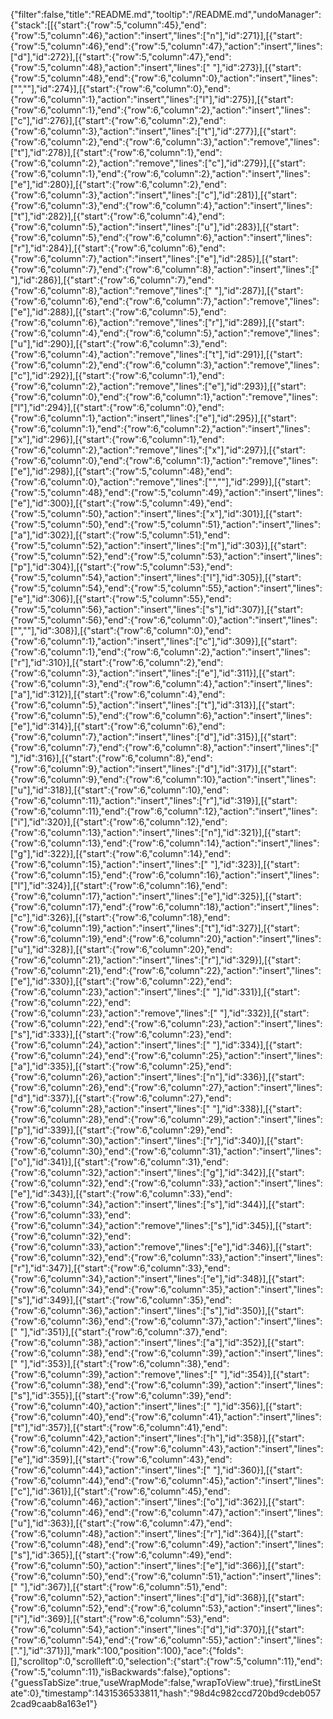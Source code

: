 {"filter":false,"title":"README.md","tooltip":"/README.md","undoManager":{"stack":[[{"start":{"row":5,"column":45},"end":{"row":5,"column":46},"action":"insert","lines":["n"],"id":271}],[{"start":{"row":5,"column":46},"end":{"row":5,"column":47},"action":"insert","lines":["d"],"id":272}],[{"start":{"row":5,"column":47},"end":{"row":5,"column":48},"action":"insert","lines":[" "],"id":273}],[{"start":{"row":5,"column":48},"end":{"row":6,"column":0},"action":"insert","lines":["",""],"id":274}],[{"start":{"row":6,"column":0},"end":{"row":6,"column":1},"action":"insert","lines":["l"],"id":275}],[{"start":{"row":6,"column":1},"end":{"row":6,"column":2},"action":"insert","lines":["c"],"id":276}],[{"start":{"row":6,"column":2},"end":{"row":6,"column":3},"action":"insert","lines":["t"],"id":277}],[{"start":{"row":6,"column":2},"end":{"row":6,"column":3},"action":"remove","lines":["t"],"id":278}],[{"start":{"row":6,"column":1},"end":{"row":6,"column":2},"action":"remove","lines":["c"],"id":279}],[{"start":{"row":6,"column":1},"end":{"row":6,"column":2},"action":"insert","lines":["e"],"id":280}],[{"start":{"row":6,"column":2},"end":{"row":6,"column":3},"action":"insert","lines":["c"],"id":281}],[{"start":{"row":6,"column":3},"end":{"row":6,"column":4},"action":"insert","lines":["t"],"id":282}],[{"start":{"row":6,"column":4},"end":{"row":6,"column":5},"action":"insert","lines":["u"],"id":283}],[{"start":{"row":6,"column":5},"end":{"row":6,"column":6},"action":"insert","lines":["r"],"id":284}],[{"start":{"row":6,"column":6},"end":{"row":6,"column":7},"action":"insert","lines":["e"],"id":285}],[{"start":{"row":6,"column":7},"end":{"row":6,"column":8},"action":"insert","lines":[" "],"id":286}],[{"start":{"row":6,"column":7},"end":{"row":6,"column":8},"action":"remove","lines":[" "],"id":287}],[{"start":{"row":6,"column":6},"end":{"row":6,"column":7},"action":"remove","lines":["e"],"id":288}],[{"start":{"row":6,"column":5},"end":{"row":6,"column":6},"action":"remove","lines":["r"],"id":289}],[{"start":{"row":6,"column":4},"end":{"row":6,"column":5},"action":"remove","lines":["u"],"id":290}],[{"start":{"row":6,"column":3},"end":{"row":6,"column":4},"action":"remove","lines":["t"],"id":291}],[{"start":{"row":6,"column":2},"end":{"row":6,"column":3},"action":"remove","lines":["c"],"id":292}],[{"start":{"row":6,"column":1},"end":{"row":6,"column":2},"action":"remove","lines":["e"],"id":293}],[{"start":{"row":6,"column":0},"end":{"row":6,"column":1},"action":"remove","lines":["l"],"id":294}],[{"start":{"row":6,"column":0},"end":{"row":6,"column":1},"action":"insert","lines":["e"],"id":295}],[{"start":{"row":6,"column":1},"end":{"row":6,"column":2},"action":"insert","lines":["x"],"id":296}],[{"start":{"row":6,"column":1},"end":{"row":6,"column":2},"action":"remove","lines":["x"],"id":297}],[{"start":{"row":6,"column":0},"end":{"row":6,"column":1},"action":"remove","lines":["e"],"id":298}],[{"start":{"row":5,"column":48},"end":{"row":6,"column":0},"action":"remove","lines":["",""],"id":299}],[{"start":{"row":5,"column":48},"end":{"row":5,"column":49},"action":"insert","lines":["e"],"id":300}],[{"start":{"row":5,"column":49},"end":{"row":5,"column":50},"action":"insert","lines":["x"],"id":301}],[{"start":{"row":5,"column":50},"end":{"row":5,"column":51},"action":"insert","lines":["a"],"id":302}],[{"start":{"row":5,"column":51},"end":{"row":5,"column":52},"action":"insert","lines":["m"],"id":303}],[{"start":{"row":5,"column":52},"end":{"row":5,"column":53},"action":"insert","lines":["p"],"id":304}],[{"start":{"row":5,"column":53},"end":{"row":5,"column":54},"action":"insert","lines":["l"],"id":305}],[{"start":{"row":5,"column":54},"end":{"row":5,"column":55},"action":"insert","lines":["e"],"id":306}],[{"start":{"row":5,"column":55},"end":{"row":5,"column":56},"action":"insert","lines":["s"],"id":307}],[{"start":{"row":5,"column":56},"end":{"row":6,"column":0},"action":"insert","lines":["",""],"id":308}],[{"start":{"row":6,"column":0},"end":{"row":6,"column":1},"action":"insert","lines":["c"],"id":309}],[{"start":{"row":6,"column":1},"end":{"row":6,"column":2},"action":"insert","lines":["r"],"id":310}],[{"start":{"row":6,"column":2},"end":{"row":6,"column":3},"action":"insert","lines":["e"],"id":311}],[{"start":{"row":6,"column":3},"end":{"row":6,"column":4},"action":"insert","lines":["a"],"id":312}],[{"start":{"row":6,"column":4},"end":{"row":6,"column":5},"action":"insert","lines":["t"],"id":313}],[{"start":{"row":6,"column":5},"end":{"row":6,"column":6},"action":"insert","lines":["e"],"id":314}],[{"start":{"row":6,"column":6},"end":{"row":6,"column":7},"action":"insert","lines":["d"],"id":315}],[{"start":{"row":6,"column":7},"end":{"row":6,"column":8},"action":"insert","lines":[" "],"id":316}],[{"start":{"row":6,"column":8},"end":{"row":6,"column":9},"action":"insert","lines":["d"],"id":317}],[{"start":{"row":6,"column":9},"end":{"row":6,"column":10},"action":"insert","lines":["u"],"id":318}],[{"start":{"row":6,"column":10},"end":{"row":6,"column":11},"action":"insert","lines":["r"],"id":319}],[{"start":{"row":6,"column":11},"end":{"row":6,"column":12},"action":"insert","lines":["i"],"id":320}],[{"start":{"row":6,"column":12},"end":{"row":6,"column":13},"action":"insert","lines":["n"],"id":321}],[{"start":{"row":6,"column":13},"end":{"row":6,"column":14},"action":"insert","lines":["g"],"id":322}],[{"start":{"row":6,"column":14},"end":{"row":6,"column":15},"action":"insert","lines":[" "],"id":323}],[{"start":{"row":6,"column":15},"end":{"row":6,"column":16},"action":"insert","lines":["l"],"id":324}],[{"start":{"row":6,"column":16},"end":{"row":6,"column":17},"action":"insert","lines":["e"],"id":325}],[{"start":{"row":6,"column":17},"end":{"row":6,"column":18},"action":"insert","lines":["c"],"id":326}],[{"start":{"row":6,"column":18},"end":{"row":6,"column":19},"action":"insert","lines":["t"],"id":327}],[{"start":{"row":6,"column":19},"end":{"row":6,"column":20},"action":"insert","lines":["u"],"id":328}],[{"start":{"row":6,"column":20},"end":{"row":6,"column":21},"action":"insert","lines":["r"],"id":329}],[{"start":{"row":6,"column":21},"end":{"row":6,"column":22},"action":"insert","lines":["e"],"id":330}],[{"start":{"row":6,"column":22},"end":{"row":6,"column":23},"action":"insert","lines":[" "],"id":331}],[{"start":{"row":6,"column":22},"end":{"row":6,"column":23},"action":"remove","lines":[" "],"id":332}],[{"start":{"row":6,"column":22},"end":{"row":6,"column":23},"action":"insert","lines":["s"],"id":333}],[{"start":{"row":6,"column":23},"end":{"row":6,"column":24},"action":"insert","lines":[" "],"id":334}],[{"start":{"row":6,"column":24},"end":{"row":6,"column":25},"action":"insert","lines":["a"],"id":335}],[{"start":{"row":6,"column":25},"end":{"row":6,"column":26},"action":"insert","lines":["n"],"id":336}],[{"start":{"row":6,"column":26},"end":{"row":6,"column":27},"action":"insert","lines":["d"],"id":337}],[{"start":{"row":6,"column":27},"end":{"row":6,"column":28},"action":"insert","lines":[" "],"id":338}],[{"start":{"row":6,"column":28},"end":{"row":6,"column":29},"action":"insert","lines":["p"],"id":339}],[{"start":{"row":6,"column":29},"end":{"row":6,"column":30},"action":"insert","lines":["r"],"id":340}],[{"start":{"row":6,"column":30},"end":{"row":6,"column":31},"action":"insert","lines":["o"],"id":341}],[{"start":{"row":6,"column":31},"end":{"row":6,"column":32},"action":"insert","lines":["g"],"id":342}],[{"start":{"row":6,"column":32},"end":{"row":6,"column":33},"action":"insert","lines":["e"],"id":343}],[{"start":{"row":6,"column":33},"end":{"row":6,"column":34},"action":"insert","lines":["s"],"id":344}],[{"start":{"row":6,"column":33},"end":{"row":6,"column":34},"action":"remove","lines":["s"],"id":345}],[{"start":{"row":6,"column":32},"end":{"row":6,"column":33},"action":"remove","lines":["e"],"id":346}],[{"start":{"row":6,"column":32},"end":{"row":6,"column":33},"action":"insert","lines":["r"],"id":347}],[{"start":{"row":6,"column":33},"end":{"row":6,"column":34},"action":"insert","lines":["e"],"id":348}],[{"start":{"row":6,"column":34},"end":{"row":6,"column":35},"action":"insert","lines":["s"],"id":349}],[{"start":{"row":6,"column":35},"end":{"row":6,"column":36},"action":"insert","lines":["s"],"id":350}],[{"start":{"row":6,"column":36},"end":{"row":6,"column":37},"action":"insert","lines":[" "],"id":351}],[{"start":{"row":6,"column":37},"end":{"row":6,"column":38},"action":"insert","lines":["a"],"id":352}],[{"start":{"row":6,"column":38},"end":{"row":6,"column":39},"action":"insert","lines":[" "],"id":353}],[{"start":{"row":6,"column":38},"end":{"row":6,"column":39},"action":"remove","lines":[" "],"id":354}],[{"start":{"row":6,"column":38},"end":{"row":6,"column":39},"action":"insert","lines":["s"],"id":355}],[{"start":{"row":6,"column":39},"end":{"row":6,"column":40},"action":"insert","lines":[" "],"id":356}],[{"start":{"row":6,"column":40},"end":{"row":6,"column":41},"action":"insert","lines":["t"],"id":357}],[{"start":{"row":6,"column":41},"end":{"row":6,"column":42},"action":"insert","lines":["h"],"id":358}],[{"start":{"row":6,"column":42},"end":{"row":6,"column":43},"action":"insert","lines":["e"],"id":359}],[{"start":{"row":6,"column":43},"end":{"row":6,"column":44},"action":"insert","lines":[" "],"id":360}],[{"start":{"row":6,"column":44},"end":{"row":6,"column":45},"action":"insert","lines":["c"],"id":361}],[{"start":{"row":6,"column":45},"end":{"row":6,"column":46},"action":"insert","lines":["o"],"id":362}],[{"start":{"row":6,"column":46},"end":{"row":6,"column":47},"action":"insert","lines":["u"],"id":363}],[{"start":{"row":6,"column":47},"end":{"row":6,"column":48},"action":"insert","lines":["r"],"id":364}],[{"start":{"row":6,"column":48},"end":{"row":6,"column":49},"action":"insert","lines":["s"],"id":365}],[{"start":{"row":6,"column":49},"end":{"row":6,"column":50},"action":"insert","lines":["e"],"id":366}],[{"start":{"row":6,"column":50},"end":{"row":6,"column":51},"action":"insert","lines":[" "],"id":367}],[{"start":{"row":6,"column":51},"end":{"row":6,"column":52},"action":"insert","lines":["d"],"id":368}],[{"start":{"row":6,"column":52},"end":{"row":6,"column":53},"action":"insert","lines":["i"],"id":369}],[{"start":{"row":6,"column":53},"end":{"row":6,"column":54},"action":"insert","lines":["d"],"id":370}],[{"start":{"row":6,"column":54},"end":{"row":6,"column":55},"action":"insert","lines":["."],"id":371}]],"mark":100,"position":100},"ace":{"folds":[],"scrolltop":0,"scrollleft":0,"selection":{"start":{"row":5,"column":11},"end":{"row":5,"column":11},"isBackwards":false},"options":{"guessTabSize":true,"useWrapMode":false,"wrapToView":true},"firstLineState":0},"timestamp":1431536533811,"hash":"98d4c982ccd720bd9cdeb0572cad9caab8a163e1"}